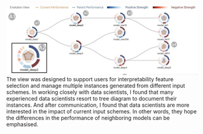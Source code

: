 ![Revolution View](Resource/Revolution%20View.jpg)
The view was designed to support users for interpretability feature selection and manage multiple instances generated from different 
input schemes. In working closely with data scientists, I found that many experienced data scientists resort to tree diagram to document 
their instances. And after communication, I found that data scientists are more interested in the impact of current input schemes. In other words, they hope the differences in the performance of neighboring models can be emphasised.

